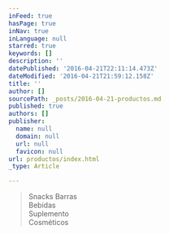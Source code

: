 ```yaml
---
inFeed: true
hasPage: true
inNav: true
inLanguage: null
starred: true
keywords: []
description: ''
datePublished: '2016-04-21T22:11:14.473Z'
dateModified: '2016-04-21T21:59:12.158Z'
title: ''
author: []
sourcePath: _posts/2016-04-21-productos.md
published: true
authors: []
publisher:
  name: null
  domain: null
  url: null
  favicon: null
url: productos/index.html
_type: Article

---
```

> Snacks Barras   
> Bebidas   
> Suplemento   
> Cosméticos